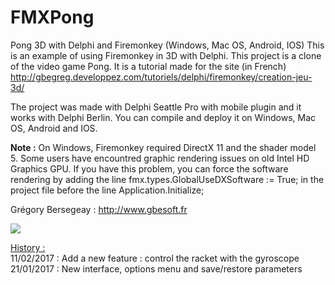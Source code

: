 # FMXPong
Pong 3D with Delphi and Firemonkey (Windows, Mac OS, Android, IOS)
This is an example of using Firemonkey in 3D with Delphi. This project is a clone of the video game Pong. It is a tutorial made for the site (in French) http://gbegreg.developpez.com/tutoriels/delphi/firemonkey/creation-jeu-3d/

The project was made with Delphi Seattle Pro with mobile plugin and it works with Delphi Berlin. You can compile and deploy it on Windows, Mac OS, Android and IOS.

<b>Note :</b> On Windows, Firemonkey required DirectX 11 and the shader model 5. Some users have encountred graphic rendering issues on old Intel HD Graphics GPU. If you have this problem, you can force the software rendering by adding the line 
   fmx.types.GlobalUseDXSoftware := True;
in the project file before the line Application.Initialize;

Grégory Bersegeay : http://www.gbesoft.fr

<img src="https://github.com/gbegreg/FMXPong/blob/master/capture.jpg">


<u>History :</u><br>
11/02/2017 : Add a new feature : control the racket with the gyroscope<br>
21/01/2017 : New interface, options menu and save/restore parameters<br>
